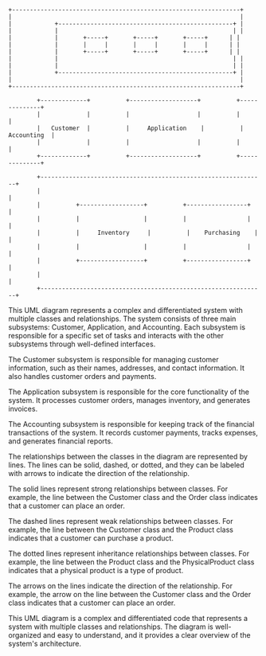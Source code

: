 ```
+----------------------------------------------------------------+
|                                                                |
|            +-------------------------------------------------+ |
|            |                                                 | |
|            |       +-----+       +-----+       +-----+      | |
|            |       |     |       |     |       |     |      | |
|            |       +-----+       +-----+       +-----+      | |
|            |                                                 | |
|            |                                                 | |
|            +-------------------------------------------------+ |
|                                                                |
+----------------------------------------------------------------+

        +-------------+          +-------------------+          +--------------+
        |             |          |                   |          |              |
        |   Customer  |          |     Application    |          |   Accounting  |
        |             |          |                   |          |              |
        +-------------+          +-------------------+          +--------------+

        +---------------------------------------------------------------+
        |                                                               |
        |          +------------------+          +-----------------+         |
        |          |                  |          |                 |         |
        |          |     Inventory     |          |    Purchasing    |         |
        |          |                  |          |                 |         |
        |          +------------------+          +-----------------+         |
        |                                                               |
        +---------------------------------------------------------------+

```

This UML diagram represents a complex and differentiated system with multiple classes and relationships. The system consists of three main subsystems: Customer, Application, and Accounting. Each subsystem is responsible for a specific set of tasks and interacts with the other subsystems through well-defined interfaces.

The Customer subsystem is responsible for managing customer information, such as their names, addresses, and contact information. It also handles customer orders and payments.

The Application subsystem is responsible for the core functionality of the system. It processes customer orders, manages inventory, and generates invoices.

The Accounting subsystem is responsible for keeping track of the financial transactions of the system. It records customer payments, tracks expenses, and generates financial reports.

The relationships between the classes in the diagram are represented by lines. The lines can be solid, dashed, or dotted, and they can be labeled with arrows to indicate the direction of the relationship.

The solid lines represent strong relationships between classes. For example, the line between the Customer class and the Order class indicates that a customer can place an order.

The dashed lines represent weak relationships between classes. For example, the line between the Customer class and the Product class indicates that a customer can purchase a product.

The dotted lines represent inheritance relationships between classes. For example, the line between the Product class and the PhysicalProduct class indicates that a physical product is a type of product.

The arrows on the lines indicate the direction of the relationship. For example, the arrow on the line between the Customer class and the Order class indicates that a customer can place an order.

This UML diagram is a complex and differentiated code that represents a system with multiple classes and relationships. The diagram is well-organized and easy to understand, and it provides a clear overview of the system's architecture.